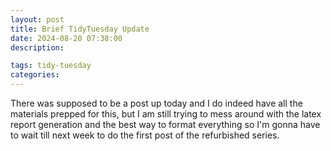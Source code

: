 ```yaml
---
layout: post
title: Brief TidyTuesday Update
date: 2024-08-20 07:38:00
description: 

tags: tidy-tuesday
categories:
---
```


There was supposed to be a post up today and I do indeed have all the materials prepped for this, but I am still trying to mess around with the latex report generation and the best way to format everything so I'm gonna have to wait till next week to do the first post of the refurbished series.
